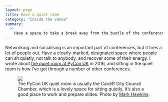 ```yaml
---
layout: page
title: Have a quiet room
category: "Inside the venue"
summary:
  >-
    Have a space to take a break away from the bustle of the conference.
---
```


Networking and socialising is an important part of conferences, but it tires a lot of people out.
Have a clearly-marked, designated space where people can sit quietly, not talk to anybody, and recover some of their energy.
I wrote about [the quiet room at PyCon UK](https://alexwlchan.net/2016/09/silence-is-golden/) in 2016, and sitting in the quiet room is how I’ve got through a number of other conferences.

<figure>
  <img src="/images/pyconuk-quiet-room.jpg">
  <figcaption>
    The PyCon UK quiet room is usually the Cardiff City Council Chamber, which is a lovely space for sitting quietly. It’s also a good place to work and prepare slides. Photo by <a href="https://www.flickr.com/photos/152472562@N06/37957275512/in/album-72157666242950547/">Mark Hawkins</a>.
  </figcaption>
</figure>
